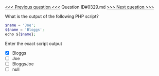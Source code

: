 [<<< Previous question <<<](0328.md)  Question ID#0329.md  [>>> Next question >>>](0330.md) 

What is the output of the following PHP script?
```php
$name = 'Joe';
$$name = 'Bloggs';
echo ${$name};
```
Enter the exact script output

- [x] Bloggs
- [ ] Joe
- [ ] BloggsJoe
- [ ] null
